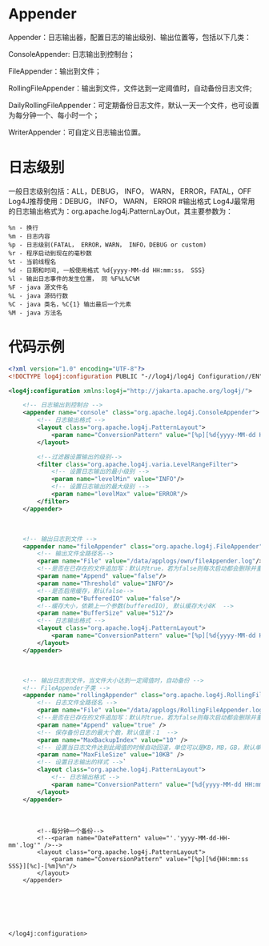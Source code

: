 # Appender
Appender：日志输出器，配置日志的输出级别、输出位置等，包括以下几类：

ConsoleAppender: 日志输出到控制台；

FileAppender：输出到文件；

RollingFileAppender：输出到文件，文件达到一定阈值时，自动备份日志文件;

DailyRollingFileAppender：可定期备份日志文件，默认一天一个文件，也可设置为每分钟一个、每小时一个；

WriterAppender：可自定义日志输出位置。
# 日志级别
一般日志级别包括：ALL，DEBUG， INFO， WARN， ERROR，FATAL，OFF
Log4J推荐使用：DEBUG， INFO， WARN， ERROR
#输出格式
Log4J最常用的日志输出格式为：org.apache.log4j.PatternLayOut，其主要参数为：

```properties
%n - 换行
%m - 日志内容
%p - 日志级别(FATAL， ERROR，WARN， INFO，DEBUG or custom)
%r - 程序启动到现在的毫秒数
%t - 当前线程名
%d - 日期和时间, 一般使用格式 %d{yyyy-MM-dd HH:mm:ss， SSS}
%l - 输出日志事件的发生位置， 同 %F%L%C%M
%F - java 源文件名
%L - java 源码行数
%C - java 类名，%C{1} 输出最后一个元素
%M - java 方法名
```
# 代码示例
```xml
<?xml version="1.0" encoding="UTF-8"?>
<!DOCTYPE log4j:configuration PUBLIC "-//log4j/log4j Configuration//EN" "log4j.dtd">

<log4j:configuration xmlns:log4j="http://jakarta.apache.org/log4j/">

    <!-- 日志输出到控制台 -->
    <appender name="console" class="org.apache.log4j.ConsoleAppender">
        <!-- 日志输出格式 -->
        <layout class="org.apache.log4j.PatternLayout">
            <param name="ConversionPattern" value="[%p][%d{yyyy-MM-dd HH:mm:ss SSS}][%c]-[%m]%n"/>
        </layout>

        <!--过滤器设置输出的级别-->
        <filter class="org.apache.log4j.varia.LevelRangeFilter">
            <!-- 设置日志输出的最小级别 -->
            <param name="levelMin" value="INFO"/>
            <!-- 设置日志输出的最大级别 -->
            <param name="levelMax" value="ERROR"/>
        </filter>
    </appender>
```


​    
```xml
    <!-- 输出日志到文件 -->
    <appender name="fileAppender" class="org.apache.log4j.FileAppender">
        <!-- 输出文件全路径名-->
        <param name="File" value="/data/applogs/own/fileAppender.log"/>
        <!--是否在已存在的文件追加写：默认时true，若为false则每次启动都会删除并重新新建文件-->
        <param name="Append" value="false"/>
        <param name="Threshold" value="INFO"/>
        <!--是否启用缓存，默认false-->
        <param name="BufferedIO" value="false"/>
        <!--缓存大小，依赖上一个参数(bufferedIO), 默认缓存大小8K  -->
        <param name="BufferSize" value="512"/>
        <!-- 日志输出格式 -->
        <layout class="org.apache.log4j.PatternLayout">
            <param name="ConversionPattern" value="[%p][%d{yyyy-MM-dd HH:mm:ss SSS}][%c]-[%m]%n"/>
        </layout>
    </appender>
```


​    
```xml
    <!-- 输出日志到文件，当文件大小达到一定阈值时，自动备份 -->
    <!-- FileAppender子类 -->
    <appender name="rollingAppender" class="org.apache.log4j.RollingFileAppender">
        <!-- 日志文件全路径名 -->
        <param name="File" value="/data/applogs/RollingFileAppender.log" />
        <!--是否在已存在的文件追加写：默认时true，若为false则每次启动都会删除并重新新建文件-->
        <param name="Append" value="true" />
        <!-- 保存备份日志的最大个数，默认值是：1  -->
        <param name="MaxBackupIndex" value="10" />
        <!-- 设置当日志文件达到此阈值的时候自动回滚，单位可以是KB，MB，GB，默认单位是KB，默认值是：10MB -->
        <param name="MaxFileSize" value="10KB" />
        <!-- 设置日志输出的样式 -->`
        <layout class="org.apache.log4j.PatternLayout">
            <!-- 日志输出格式 -->
            <param name="ConversionPattern" value="[%d{yyyy-MM-dd HH:mm:ss:SSS}] [%-5p] [method:%l]%n%m%n%n" />
        </layout>
    </appender>
```


​    
        <!-- 日志输出到文件，可以配置多久产生一个新的日志信息文件 -->
        <appender name="dailyRollingAppender" class="org.apache.log4j.DailyRollingFileAppender">
            <!-- 文件文件全路径名 -->
            <param name="File" value="/data/applogs/own/dailyRollingAppender.log"/>
            <param name="Append" value="true" />
            <!-- 设置日志备份频率，默认：为每天一个日志文件 -->
            <param name="DatePattern" value="'.'yyyy-MM-dd'.log'" />
    
            <!--每分钟一个备份-->
            <!--<param name="DatePattern" value="'.'yyyy-MM-dd-HH-mm'.log'" />-->
            <layout class="org.apache.log4j.PatternLayout">
                <param name="ConversionPattern" value="[%p][%d{HH:mm:ss SSS}][%c]-[%m]%n"/>
            </layout>
        </appender>


​    
​    
        <!--
            1. 指定logger的设置，additivity是否遵循缺省的继承机制
            2. 当additivity="false"时，root中的配置就失灵了，不遵循缺省的继承机制
            3. 代码中使用Logger.getLogger("logTest")获得此输出器，且不会使用根输出器
        -->
        <logger name="logTest" additivity="false">
            <level value ="INFO"/>
            <appender-ref ref="dailyRollingAppender"/>
        </logger>


​    
        <!-- 根logger的设置，若代码中未找到指定的logger，则会根据继承机制，使用根logger-->
        <root>
            <appender-ref ref="console"/>
            <appender-ref ref="fileAppender"/>
            <appender-ref ref="rollingAppender"/>
            <appender-ref ref="dailyRollingAppender"/>
        </root>
        
    </log4j:configuration>